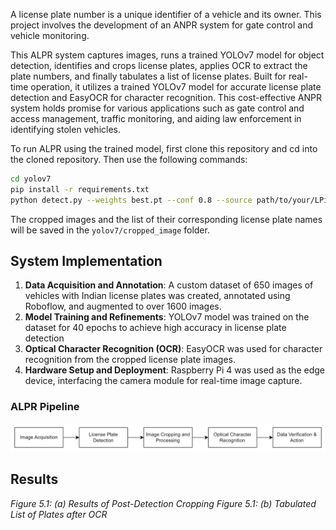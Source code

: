 A license plate number is a unique identifier of a vehicle and its owner. This project involves the development of an ANPR system for gate control and vehicle monitoring.

This ALPR system captures images, runs a trained YOLOv7 model for object detection, identifies and crops license plates, applies OCR to extract the plate numbers, and finally tabulates a list of license plates.  Built for real-time operation, it utilizes a trained YOLOv7 model for accurate license plate detection and EasyOCR for character recognition. This cost-effective ANPR system holds promise for various applications such as gate control and access management, traffic monitoring, and aiding law enforcement in identifying stolen vehicles. 

To run ALPR using the trained model, first clone this repository and cd into the cloned repository.
Then use the following commands:

```bash
cd yolov7
pip install -r requirements.txt
python detect.py --weights best.pt --conf 0.8 --source path/to/your/LPimage_or_imagefolder
```
The cropped images and the list of their corresponding license plate names will be saved in the `yolov7/cropped_image` folder.

## System Implementation
1. **Data Acquisition and Annotation**: A custom dataset of 650 images of vehicles with Indian license plates was created, annotated using Roboflow, and augmented to over 1600 images.
2. **Model Training and Refinements**: YOLOv7 model was trained on the dataset for 40 epochs to achieve high accuracy in license plate detection
3. **Optical Character Recognition (OCR)**: EasyOCR was used for character recognition from the cropped license plate images.
4. **Hardware Setup and Deployment**: Raspberry Pi 4 was used as the edge device, interfacing the camera module for real-time image capture.

### ALPR Pipeline
![Flowchart of ALPR Pipeline](imgs/pipeline.png)


## Results
*Figure 5.1: (a) Results of Post-Detection Cropping*
*Figure 5.1: (b) Tabulated List of Plates after OCR*

